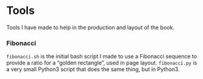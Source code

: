 # Tools

Tools I have made to help in the production and layout of the book.


### Fibonacci

`fibonacci.sh` is the initial bash script I made to use a Fibonacci sequence to provide a ratio for a “golden rectangle”, used in page layout.
`fibonacci.py` is a very small Python3 script that does the same thing, but in Python3.
